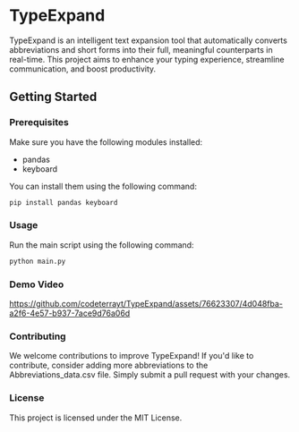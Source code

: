 # TypeExpand

TypeExpand is an intelligent text expansion tool that automatically converts abbreviations and short forms into their full, meaningful counterparts in real-time. This project aims to enhance your typing experience, streamline communication, and boost productivity.

## Getting Started

### Prerequisites

Make sure you have the following modules installed:

- pandas
- keyboard

You can install them using the following command:

```bash
pip install pandas keyboard
```

### Usage
Run the main script using the following command:
```bash
python main.py
```
### Demo Video 

https://github.com/codeterrayt/TypeExpand/assets/76623307/4d048fba-a2f6-4e57-b937-7ace9d76a06d




### Contributing
We welcome contributions to improve TypeExpand! If you'd like to contribute, consider adding more abbreviations to the Abbreviations_data.csv file. Simply submit a pull request with your changes.

### License
This project is licensed under the MIT License.
